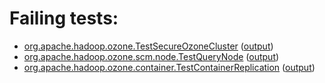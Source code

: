 # Failing tests: 

 * [org.apache.hadoop.ozone.TestSecureOzoneCluster](hadoop-ozone/integration-test/org.apache.hadoop.ozone.TestSecureOzoneCluster.txt) ([output](hadoop-ozone/integration-test/org.apache.hadoop.ozone.TestSecureOzoneCluster-output.txt/))
 * [org.apache.hadoop.ozone.scm.node.TestQueryNode](hadoop-ozone/integration-test/org.apache.hadoop.ozone.scm.node.TestQueryNode.txt) ([output](hadoop-ozone/integration-test/org.apache.hadoop.ozone.scm.node.TestQueryNode-output.txt/))
 * [org.apache.hadoop.ozone.container.TestContainerReplication](hadoop-ozone/integration-test/org.apache.hadoop.ozone.container.TestContainerReplication.txt) ([output](hadoop-ozone/integration-test/org.apache.hadoop.ozone.container.TestContainerReplication-output.txt/))
